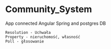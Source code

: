 # Community_System
App connected Angular Spring and postgres DB

    Resolution - Uchwała
    Property - nieruchomość, własność
    Poll - głosowanie

